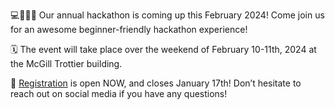 💻👩‍💻🥳 Our annual hackathon is coming up this February 2024! Come join us for an awesome beginner-friendly hackathon experience!

🗓️ The event will take place over the weekend of February 10-11th, 2024 at the McGill Trottier building.

🔗 [Registration](https://docs.google.com/forms/d/e/1FAIpQLScqGHQi4a9Ie2PH_4jzqzMp5GQ1CGV1cxs4Ko4yOuStf6SnOg/viewform?pli=1) is open NOW, and closes January 17th! Don’t hesitate to reach out on social media if you have any questions!